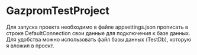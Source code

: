 # GazpromTestProject

Для запуска проекта необходимо в файле appsettings.json прописать в строке DefaultConnection свои данные для подключения к базе данных.
Для удобства можно использовать файл базы данных (TestDb), которую я вложил в проект.
